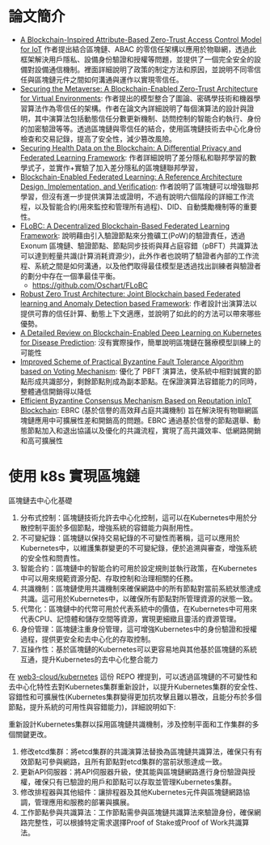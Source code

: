 

# 論文簡介
- [A Blockchain-Inspired Attribute-Based Zero-Trust Access Control Model for IoT](https://hackmd.io/@okii77/BJUfj2Ebke) 作者提出結合區塊鏈、ABAC 的零信任架構以應用於物聯網，透過此框架解決用戶隱私、設備身份驗證和授權等問題，並提供了一個完全安全的設備對設備通信機制。裡面詳細說明了政策的制定方法和原因，並說明不同零信任與區塊鏈元件之間如何溝通與運作以實現零信任。
- [Securing the Metaverse: A Blockchain-Enabled Zero-Trust Architecture for Virtual Environments](https://hackmd.io/@okii77/Sk0utrm-Jg): 作者提出的模型整合了圖論、密碼學技術和機器學習算法作為零信任的架構。作者在論文內詳細說明了每個演算法的設計與證明，其中演算法包括動態信任分數更新機制、訪問控制的智能合約執行、身份的加密驗證等等。透過區塊鏈與零信任的結合，使用區塊鏈技術去中心化身份檢查和交易記錄，提高了安全性，減少篡改風險。
- [Securing Health Data on the Blockchain: A Differential Privacy and Federated Learning Framework](https://hackmd.io/@okii77/rkwjs3NZkl): 作者詳細說明了差分隱私和聯邦學習的數學式子，並實作+實驗了加入差分隱私的區塊鏈聯邦學習，
- [Blockchain-Enabled Federated Learning: A Reference Architecture Design, Implementation, and Verification](https://hackmd.io/@okii77/rJk89W7Wkl): 作者說明了區塊鏈可以增強聯邦學習，但沒有進一步提供演算法或證明，不過有說明六個階段的詳細工作流程，以及智能合約(用來監控和管理所有過程)、DID、自動獎勵機制等的重要性。
- [FLoBC: A Decentralized Blockchain-Based Federated Learning Framework](https://hackmd.io/@okii77/SyN2EH7Wkg): 說明藉由引入驗證節點來分擔礦工(PoW)的驗證責任，透過 Exonum 區塊鏈、驗證節點、節點同步技術與拜占庭容錯（pBFT）共識算法可以達到輕量共識(計算消耗資源少)，此外作者也說明了驗證者內部的工作流程、系統之間是如何溝通，以及他們取得最佳模型是透過找出訓練者與驗證者的劃分中存在一個準最佳平衡。
  - https://github.com/Oschart/FLoBC  
- [Robust Zero Trust Architecture: Joint Blockchain based Federated learning and Anomaly Detection based Framework](https://hackmd.io/@okii77/S1434g7Zye): 作者設計出演算法以提供可靠的信任計算、動態上下文適應，並說明了如此的的方法可以帶來哪些優勢。
- [A Detailed Review on Blockchain-Enabled Deep Learning on Kubernetes for Disease Prediction](https://hackmd.io/@okii77/HkKcveQZ1l):  沒有實際操作，簡單說明區塊鏈在醫療模型訓練上的可能性
- [Improved Scheme of Practical Byzantine Fault Tolerance Algorithm based on Voting Mechanism](https://hackmd.io/@okii77/SJi_3J871x): 優化了 PBFT 演算法，使系統中相對誠實的節點形成共識部分，剩餘節點則成為副本節點。在保證演算法容錯能力的同時，整體通信開銷得以降低
- [Efficient Byzantine Consensus Mechanism Based on Reputation inIoT Blockchain](https://hackmd.io/@okii77/Hy_CLbLmJx): EBRC (基於信譽的高效拜占庭共識機制) 旨在解決現有物聯網區塊鏈應用中可擴展性差和開銷高的問題。EBRC 通過基於信譽的節點選舉、動態節點加入和退出協議以及優化的共識流程，實現了高共識效率、低網路開銷和高可擴展性


# 使用 k8s 實現區塊鏈

區塊鏈去中心化基礎
1. 分布式控制：區塊鏈技術允許去中心化控制，這可以在Kubernetes中用於分散控制平面於多個節點，增強系統的容錯能力與耐用性。
2. 不可變紀錄：區塊鏈以保持交易紀錄的不可變性而著稱，這可以應用於Kubernetes中，以維護集群變更的不可變紀錄，便於追溯與審查，增強系統的安全性和問責性。
3. 智能合約：區塊鏈中的智能合約可用於設定規則並執行政策，在Kubernetes中可以用來規範資源分配、存取控制和治理相關的任務。
4. 共識機制：區塊鏈使用共識機制來確保網路中的所有節點對當前系統狀態達成共識。這可用於Kubernetes中，以確保所有節點對所管理資源的狀態一致。
5. 代幣化：區塊鏈中的代幣可用於代表系統中的價值，在Kubernetes中可用來代表CPU、記憶體和儲存空間等資源，實現更細緻且靈活的資源管理。
6. 身份管理：區塊鏈注重身份管理，這可增強Kubernetes中的身份驗證和授權過程，提供更安全和去中心化的存取控制。
7. 互操作性：基於區塊鏈的Kubernetes可以更容易地與其他基於區塊鏈的系統互通，提升Kubernetes的去中心化整合能力

在 [web3-cloud/kubernetes](https://github.com/web3-cloud/kubernetes/tree/main) 這份 REPO 裡提到，可以透過區塊鏈的不可變性和去中心化特性去對Kubernetes集群重新設計，以提升Kubernetes集群的安全性、容錯性和可擴展性(Kubernetes集群變得更加抗攻擊且難以篡改，且能分布於多個節點，提升系統的可用性與容錯能力)，詳細說明如下:

重新設計Kubernetes集群以採用區塊鏈共識機制，涉及控制平面和工作集群的多個關鍵更改。

1. 修改etcd集群：將etcd集群的共識演算法替換為區塊鏈共識算法，確保只有有效節點可參與網路，且所有節點對etcd集群的當前狀態達成一致。
2. 更新API伺服器：將API伺服器升級，使其能與區塊鏈網路進行身份驗證與授權，確保只有已驗證的用戶和節點可以存取並管理Kubernetes集群。
3. 修改排程器與其他組件：讓排程器及其他Kubernetes元件與區塊鏈網路協調，管理應用和服務的部署與擴展。
4. 工作節點參與共識算法：工作節點需參與區塊鏈共識算法來驗證身份，確保網路完整性，可以根據特定需求選擇Proof of Stake或Proof of Work共識算法。

